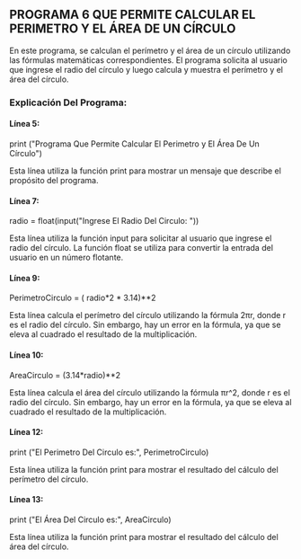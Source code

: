 ## PROGRAMA 6 QUE PERMITE CALCULAR EL PERIMETRO Y EL ÁREA DE UN CÍRCULO
En este programa, se calculan el perímetro y el área de un círculo utilizando las fórmulas matemáticas correspondientes. El programa solicita al usuario que ingrese el radio del círculo y luego calcula y muestra el perímetro y el área del círculo.
### Explicación Del Programa: 

#### Línea 5:
print ("Programa Que Permite Calcular El Perimetro y El Área De Un Círculo")

Esta línea utiliza la función print para mostrar un mensaje que describe el propósito del programa.

#### Línea 7:
radio = float(input("Ingrese El Radio Del Circulo: "))

Esta línea utiliza la función input para solicitar al usuario que ingrese el radio del círculo. La función float se utiliza para convertir la entrada del usuario en un número flotante.

#### Línea 9:
PerimetroCirculo = ( radio*2 * 3.14)**2

Esta línea calcula el perímetro del círculo utilizando la fórmula 2πr, donde r es el radio del círculo. Sin embargo, hay un error en la fórmula, ya que se eleva al cuadrado el resultado de la multiplicación.

#### Línea 10:
AreaCirculo = (3.14*radio)**2

Esta línea calcula el área del círculo utilizando la fórmula πr^2, donde r es el radio del círculo. Sin embargo, hay un error en la fórmula, ya que se eleva al cuadrado el resultado de la multiplicación.

#### Línea 12:
print ("El Perimetro Del Circulo es:", PerimetroCirculo)

Esta línea utiliza la función print para mostrar el resultado del cálculo del perímetro del círculo.

#### Línea 13:
print ("El Área Del Circulo es:", AreaCirculo)

Esta línea utiliza la función print para mostrar el resultado del cálculo del área del círculo.

